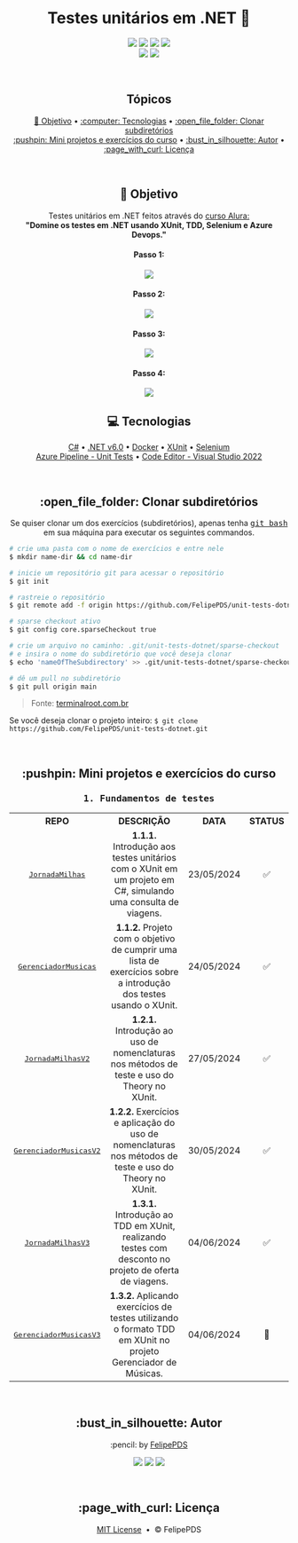 <h1 align="center">Testes unitários em .NET 🧪</h1>

<p align="center">
  <a href="https://github.com/FelipePDS/unit-tests-dotnet/blob/main/LICENSE"><img src="https://img.shields.io/github/license/Felipepds/unit-tests-dotnet?style=for-the-badge"/></a> 
  <img src="https://img.shields.io/github/last-commit/FelipePDS/unit-tests-dotnet?color=fb1569&style=for-the-badge"/>
  <img src="https://img.shields.io/static/v1?label=.NET&message=6.0&color=512BD4&style=for-the-badge"/> 
  <img src="https://img.shields.io/static/v1?label=Unit+Test&message=XUnit&color=000000&style=for-the-badge"/>  <br>
  <img src="https://img.shields.io/static/v1?logo=selenium&label=Web+Unit+Test&message=Selenium&color=43B02A&style=for-the-badge"/> 
  <img src="https://img.shields.io/static/v1?logo=azuredevops&label=Pipeline&message=Azure+DevOps&color=0078D7&style=for-the-badge"/> 
</p>

<br>
<h2 align="center">Tópicos</h2>

<p align="center">
  <a href="#objective">🎯 Objetivo</a> &bull; 
  <a href="#technologies">:computer: Tecnologias</a> &bull; 
  <a href="#clone">:open_file_folder: Clonar subdiretórios</a> <br>
  <a href="#exercises">:pushpin: Mini projetos e exercícios do curso</a> &bull; 
  <a href="#author">:bust_in_silhouette: Autor</a> &bull; 
  <a href="#license">:page_with_curl: Licença</a>
</p>

<br>
<h2 id="objective" align="center">🎯 Objetivo</h2>

<p align="center">
    Testes unitários em .NET feitos através do <a href="https://cursos.alura.com.br/formacao-testes-em-dotnet">curso Alura:</a>
    <br>
    <b>"Domine os testes em .NET usando XUnit, TDD, Selenium e Azure Devops."</b>
</p>

<h4 align="center">Passo 1:</h4>
<p align="center"><img align="center" src="https://github.com/FelipePDS/unit-tests-dotnet/blob/main/.github/curso_step1.png"></p>

<h4 align="center">Passo 2:</h4>
<p align="center"><img align="center" src="https://github.com/FelipePDS/unit-tests-dotnet/blob/main/.github/curso_step2.png"></p>

<h4 align="center">Passo 3:</h4>
<p align="center"><img align="center" src="https://github.com/FelipePDS/unit-tests-dotnet/blob/main/.github/curso_step3.png"></p>

<h4 align="center">Passo 4:</h4>
<p align="center"><img align="center" src="https://github.com/FelipePDS/unit-tests-dotnet/blob/main/.github/curso_step4.png"></p>

<h2 id="technologies" align="center">💻 Tecnologias</h2>

<p align="center">
  <a href="https://dotnet.microsoft.com/learn/csharp">C#</a>
  &bull; <a href="https://dotnet.microsoft.com/pt-br/download/dotnet/6.0">.NET v6.0</a>
  &bull; <a href="https://www.docker.com/">Docker</a>
  &bull; <a href="https://xunit.net/">XUnit</a>
  &bull; <a href="https://www.selenium.dev/">Selenium</a> <br>
  <a href="https://learn.microsoft.com/pt-br/training/modules/run-quality-tests-build-pipeline/">Azure Pipeline - Unit Tests</a>
  &bull; <a href="https://visualstudio.microsoft.com/pt-br/downloads/">Code Editor - Visual Studio 2022</a>
</p>

<br>
<h2 align="center" id="clone">:open_file_folder: Clonar subdiretórios</h2>

<p align="center">Se quiser clonar um dos exercícios (subdiretórios), apenas tenha <kbd><a href="https://git-scm.com/downloads">git bash</a></kbd> em sua máquina para executar os seguintes commandos.</p>

```bash
# crie uma pasta com o nome de exercícios e entre nele
$ mkdir name-dir && cd name-dir

# inicie um repositório git para acessar o repositório
$ git init

# rastreie o repositório
$ git remote add -f origin https://github.com/FelipePDS/unit-tests-dotnet

# sparse checkout ativo
$ git config core.sparseCheckout true

# crie um arquivo no caminho: .git/unit-tests-dotnet/sparse-checkout
# e insira o nome do subdiretório que você deseja clonar
$ echo 'nameOfTheSubdirectory' >> .git/unit-tests-dotnet/sparse-checkout

# dê um pull no subdiretório
$ git pull origin main
```
<blockquote>Fonte: <a href="https://terminalroot.com.br/2019/09/como-clonar-somente-um-subdiretorio-com-git-ou-svn.html">terminalroot.com.br</a></blockquote>

<p>Se você deseja clonar o projeto inteiro: <code>$ git clone https://github.com/FelipePDS/unit-tests-dotnet.git</code></p>

<br>
<h2 id="exercises" align="center">:pushpin: Mini projetos e exercícios do curso</h2>

<h3 align="center"><kbd>1. Fundamentos de testes</kbd></h3>

<table align="center">
  <tr align="center">
    <th>REPO</th>
    <th>DESCRIÇÃO</th>
    <th>DATA</th>
    <th>STATUS</th>
  </tr>

  <tr align="center">
    <td><kbd><a href="https://github.com/FelipePDS/unit-tests-dotnet/tree/main/JornadaMilhas">JornadaMilhas</a></kbd></td>
    <td><b>1.1.1.</b> Introdução aos testes unitários com o XUnit em um projeto em C#, simulando uma consulta de viagens.</td>
    <td>23/05/2024</td>
    <td>✅</td>
  </tr>

  <tr align="center">
    <td><kbd><a href="https://github.com/FelipePDS/unit-tests-dotnet/tree/main/GerenciadorMusicas">GerenciadorMusicas</a></kbd></td>
    <td><b>1.1.2.</b> Projeto com o objetivo de cumprir uma lista de exercícios sobre a introdução dos testes usando o XUnit.</td>
    <td>24/05/2024</td>
    <td>✅</td>
  </tr>

  <tr align="center">
    <td><kbd><a href="https://github.com/FelipePDS/unit-tests-dotnet/tree/main/JornadaMilhasV2">JornadaMilhasV2</a></kbd></td>
    <td><b>1.2.1.</b> Introdução ao uso de nomenclaturas nos métodos de teste e uso do Theory no XUnit.</td>
    <td>27/05/2024</td>
    <td>✅</td>
  </tr>

  <tr align="center">
    <td><kbd><a href="https://github.com/FelipePDS/unit-tests-dotnet/tree/main/GerenciadorMusicasV2">GerenciadorMusicasV2</a></kbd></td>
    <td><b>1.2.2.</b> Exercícios e aplicação do uso de nomenclaturas nos métodos de teste e uso do Theory no XUnit.</td>
    <td>30/05/2024</td>
    <td>✅</td>
  </tr>

  <tr align="center">
    <td><kbd><a href="https://github.com/FelipePDS/unit-tests-dotnet/tree/main/JornadaMilhasV3">JornadaMilhasV3</a></kbd></td>
    <td><b>1.3.1.</b> Introdução ao TDD em XUnit, realizando testes com desconto no projeto de oferta de viagens.</td>
    <td>04/06/2024</td>
    <td>✅</td>
  </tr>

  <tr align="center">
    <td><kbd><a href="https://github.com/FelipePDS/unit-tests-dotnet/tree/main/GerenciadorMusicasV3">GerenciadorMusicasV3</a></kbd></td>
    <td><b>1.3.2.</b> Aplicando exercícios de testes utilizando o formato TDD em XUnit no projeto Gerenciador de Músicas.</td>
    <td>04/06/2024</td>
    <td>🚧</td>
  </tr>
</table>

<br>
<h2 align="center" id="author">:bust_in_silhouette: Autor</h2>

<p align="center">:pencil: by <a href="https://felipepds.github.io//">FelipePDS</a></p>
<p align="center"><a href="https://www.linkedin.com/in/felipe-p-da-silva-a55b891ba/?lipi=urn%3Ali%3Apage%3Ad_flagship3_feed%3BiErPy3g7Q1KGOaD%2BsGw%2Fpg%3D%3D"><img src="https://img.shields.io/static/v1?label=+&message=Felipe+P.+Da+Silva&color=0A66C2&style=flat&logo=linkedin&logoColor=white"/></a> <a href="https://twitter.com/FelipePintoDaS1"><img src="https://img.shields.io/static/v1?label=+&message=@FelipePintoDaS1&color=1DA1F2&style=flat&logo=twitter&logoColor=white"/></a> <img src="https://img.shields.io/static/v1?label=+&message=felipepdasilva66@gmail.com&color=EA4335&style=flat&logo=gmail&logoColor=white"/></p>

<br>
<h2 align="center" id="license">:page_with_curl: Licença</h2>

<p align="center"><a href="https://github.com/FelipePDS/unit-tests-dotnet/blob/main/LICENSE">MIT License</a> &nbsp;&bull;&nbsp; &copy; FelipePDS</p>
